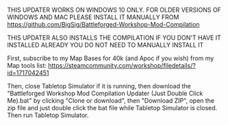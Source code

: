 THIS UPDATER WORKS ON WINDOWS 10 ONLY. FOR OLDER VERSIONS OF WINDOWS AND MAC PLEASE INSTALL IT MANUALLY FROM https://github.com/BigSig/Battleforged-Workshop-Mod-Compilation

THIS UPDATER ALSO INSTALLS THE COMPILATION IF YOU DON'T HAVE IT INSTALLED ALREADY YOU DO NOT NEED TO MANUALLY INSTALL IT

First, subscribe to my Map Bases for 40k (and Apoc if you wish) from my Map tools list: https://steamcommunity.com/workshop/filedetails/?id=1717042451

Then, close Tabletop Simulator if it is running, then download the "Battleforged Workshop Mod Compilation Updater (Just Double Click Me).bat" by clicking "Clone or download", then "Download ZIP", open the zip file and just double click the bat file while Tabletop Simulator is closed. Then run Tabletop Simulator.